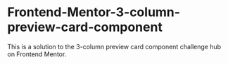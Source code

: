 # Frontend-Mentor-3-column-preview-card-component
This is a solution to the 3-column preview card component challenge hub on Frontend Mentor.
